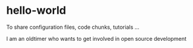 # hello-world
To share configuration files, code chunks, tutorials ...

I am an oldtimer who wants to get involved in open source development
